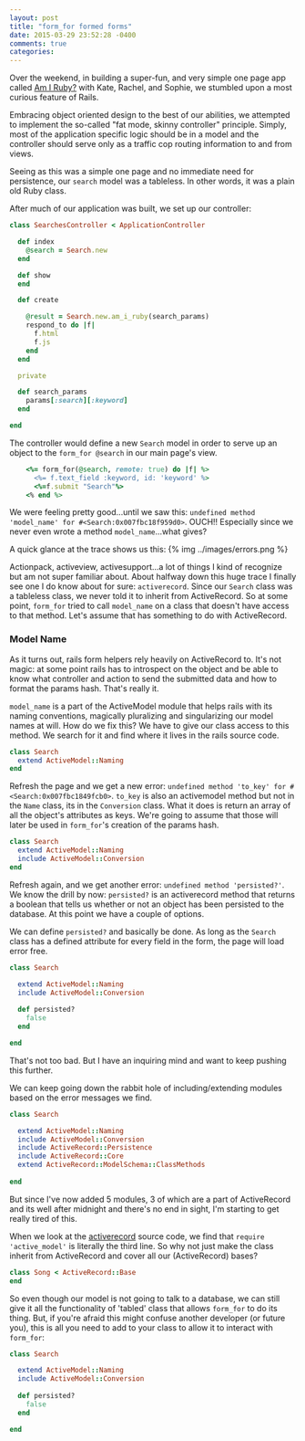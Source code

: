 ```yaml
---
layout: post
title: "form_for formed forms"
date: 2015-03-29 23:52:28 -0400
comments: true
categories: 
---
```

Over the weekend, in building a super-fun, and very simple one page app called [Am I Ruby?](http://www.amiruby) with Kate, Rachel, and Sophie, we stumbled upon a most curious feature of Rails.

Embracing object oriented design to the best of our abilities, we attempted to implement the so-called "fat mode, skinny controller" principle. Simply, most of the application specific logic should be in a model and the controller should serve only as a traffic cop routing information to and from views.

Seeing as this was a simple one page and no immediate need for persistence, our `search` model was a tableless. In other words, it was a plain old Ruby class.

After much of our application was built, we set up our controller: 
``` ruby
class SearchesController < ApplicationController

  def index
    @search = Search.new
  end

  def show
  end

  def create

    @result = Search.new.am_i_ruby(search_params)    
    respond_to do |f|
      f.html
      f.js 
    end
  end

  private

  def search_params
    params[:search][:keyword]
  end

end
```
The controller would define a new `Search` model in order to serve up an object to the `form_for @search` in our main page's view.
``` ruby
    <%= form_for(@search, remote: true) do |f| %>
      <%= f.text_field :keyword, id: 'keyword' %>
      <%=f.submit "Search"%>
    <% end %>
```
We were feeling pretty good...until we saw this: `undefined method 'model_name' for #<Search:0x007fbc18f959d0>`. OUCH!! Especially since we never even wrote a method `model_name`...what gives?

A quick glance at the trace shows us this:
{% img ../images/errors.png %}

Actionpack, activeview, activesupport...a lot of things I kind of recognize but am not super familiar about. About halfway down this huge trace I finally see one I do know about for sure: `activerecord`. Since our `Search` class was a tableless class, we never told it to inherit from ActiveRecord. So at some point, `form_for` tried to call `model_name` on a class that doesn't have access to that method. Let's assume that has something to do with ActiveRecord.

### Model Name ###
As it turns out, rails form helpers rely heavily on ActiveRecord to. It's not magic: at some point rails has to introspect on the object and be able to know what controller and action to send the submitted data and how to format the params hash. That's really it.

`model_name` is a part of the ActiveModel module that helps rails with its naming conventions, magically pluralizing and singularizing our model names at will. How do we fix this? We have to give our class access to this method. We search for it and find where it lives in the rails source code.
```ruby
class Search
  extend ActiveModel::Naming
end
```
Refresh the page and we get a new error: `undefined method 'to_key' for #<Search:0x007fbc1849fcb0>`. `to_key` is also an activemodel method but not in the `Name` class, its in the `Conversion` class. What it does is return an array of all the object's attributes as keys. We're going to assume that those will later be used in `form_for`'s creation of the params hash.

```ruby
class Search
  extend ActiveModel::Naming
  include ActiveModel::Conversion
end
```
Refresh again, and we get another error: `undefined method 'persisted?'`. We know the drill by now: `persisted?` is an activerecord method that returns a boolean that tells us whether or not an object has been persisted to the database. At this point we have a couple of options.

We can define `persisted?` and basically be done. As long as the `Search` class has a defined attribute for every field in the form, the page will load error free.
``` ruby
class Search

  extend ActiveModel::Naming
  include ActiveModel::Conversion
  
  def persisted?
    false
  end

end
```
That's not too bad. But I have an inquiring mind and want to keep pushing this further.

We can keep going down the rabbit hole of including/extending modules based on the error messages we find.
```ruby
class Search

  extend ActiveModel::Naming
  include ActiveModel::Conversion
  include ActiveRecord::Persistence
  include ActiveRecord::Core
  extend ActiveRecord::ModelSchema::ClassMethods
  
end
```
But since I've now added 5 modules, 3 of which are a part of ActiveRecord and its well after midnight and there's no end in sight, I'm starting to get really tired of this.

When we look at the [activerecord](https://github.com/rails/rails/blob/master/activerecord/lib/active_record.rb) source code, we find that `require 'active_model'` is literally the third line. So why not just make the class inherit from ActiveRecord and cover all our (ActiveRecord) bases?
```ruby
class Song < ActiveRecord::Base  
end
```
So even though our model is not going to talk to a database, we can still give it all the functionality of 'tabled' class that allows `form_for` to do its thing. But, if you're afraid this might confuse another developer (or future you), this is all you need to add to your class to allow it to interact with `form_for`:
``` ruby
class Search

  extend ActiveModel::Naming
  include ActiveModel::Conversion
  
  def persisted?
    false
  end

end
```